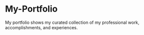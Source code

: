 # My-Portfolio
My portfolio shows my curated collection of my professional work, accomplishments, and experiences.
